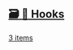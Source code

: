 ## [🗃️<!-- --> <!-- -->🎣 Hooks](/react-native-keyboard-controller/pr-preview/pr-1014/docs/api/hooks/keyboard/use-keyboard-animation.md)

[3 items](/react-native-keyboard-controller/pr-preview/pr-1014/docs/api/hooks/keyboard/use-keyboard-animation.md)
